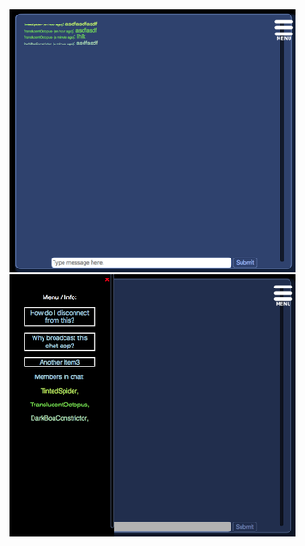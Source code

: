 <div style={{backgroundColor="blue"}}>

<img src="https://raw.githubusercontent.com/chriswfoster/free-wifi-chat-app/master/Chat.png" alt="Chatwindow pic"/>
<img src="https://raw.githubusercontent.com/chriswfoster/free-wifi-chat-app/master/Menu.png" alt="Menu pic"/>


</div>
